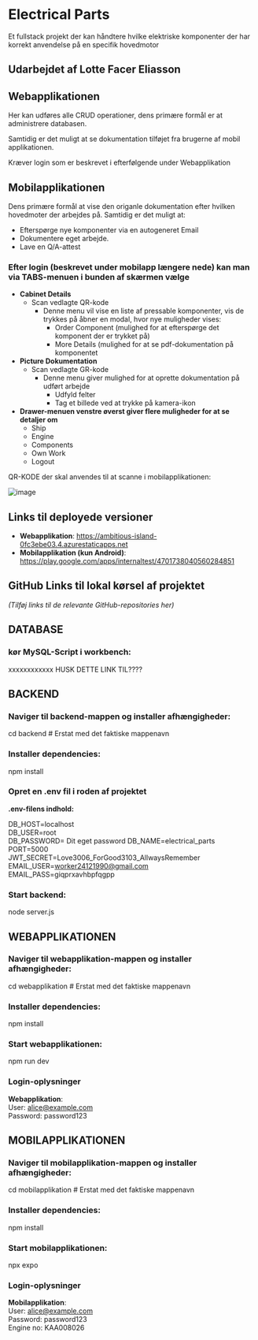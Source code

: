 # Electrical Parts
Et fullstack projekt der kan håndtere hvilke elektriske komponenter der har korrekt anvendelse på en specifik hovedmotor

## Udarbejdet af Lotte Facer Eliasson


## Webapplikationen
Her kan udføres alle CRUD operationer, dens primære formål er at administrere databasen.

Samtidig er det muligt at se dokumentation tilføjet fra brugerne af mobil applikationen.

Kræver login som er beskrevet i efterfølgende under Webapplikation

## Mobilapplikationen
Dens primære formål at vise den origanle dokumentation efter hvilken hovedmoter der arbejdes på.
Samtidig er det muligt at: 
  - Efterspørge nye komponenter via en autogeneret Email
  - Dokumentere eget arbejde.
  - Lave en Q/A-attest

### Efter login (beskrevet under mobilapp længere nede) kan man via TABS-menuen i bunden af skærmen vælge 
- **Cabinet Details**
  - Scan vedlagte QR-kode
    - Denne menu vil vise en liste af pressable komponenter, vis de trykkes på åbner en modal, hvor nye muligheder vises:
      - Order Component (mulighed for at efterspørge det komponent der er trykket på)
      - More Details (mulighed for at se pdf-dokumentation på komponentet
- **Picture Dokumentation**
  - Scan vedlagte GR-kode
    - Denne menu giver mulighed for at oprette dokumentation på udført arbejde
      - Udfyld felter
      - Tag et billede ved at trykke på kamera-ikon
- **Drawer-menuen venstre øverst giver flere muligheder for at se detaljer om**
  - Ship
  - Engine
  - Components
  - Own Work
  - Logout

QR-KODE der skal anvendes til at scanne i mobilapplikationen:

![image](https://github.com/user-attachments/assets/fc3b4b7f-48ac-41e7-ac88-fb02ae3c8832)

## Links til deployede versioner
- **Webapplikation**: https://ambitious-island-0fc3ebe03.4.azurestaticapps.net  
- **Mobilapplikation (kun Android)**: https://play.google.com/apps/internaltest/4701738040560284851  


## GitHub Links til lokal kørsel af projektet
*(Tilføj links til de relevante GitHub-repositories her)*

## DATABASE
### kør MySQL-Script i workbench:
xxxxxxxxxxxx HUSK DETTE LINK TIL????

## BACKEND
### Naviger til backend-mappen og installer afhængigheder:  
cd backend  # Erstat med det faktiske mappenavn  
### Installer dependencies:
npm install

### Opret en .env fil i roden af projektet
**.env-filens indhold:**

DB_HOST=localhost  
DB_USER=root  
DB_PASSWORD= Dit eget password 
DB_NAME=electrical_parts  
PORT=5000  
JWT_SECRET=Love3006_ForGood3103_AllwaysRemember  
EMAIL_USER=worker24121990@gmail.com  
EMAIL_PASS=giqprxavhbpfqgpp  

### Start backend:  
node server.js  

## WEBAPPLIKATIONEN
### Naviger til webapplikation-mappen og installer afhængigheder:  
cd webapplikation  # Erstat med det faktiske mappenavn
### Installer dependencies:
npm install

### Start webapplikationen:  
npm run dev  

### Login-oplysninger
**Webapplikation**:  
User: alice@example.com  
Password: password123  


## MOBILAPPLIKATIONEN
### Naviger til mobilapplikation-mappen og installer afhængigheder:  
cd mobilapplikation  # Erstat med det faktiske mappenavn  
### Installer dependencies:
npm install  

### Start mobilapplikationen:  
npx expo  

### 

### Login-oplysninger
**Mobilapplikation**:  
User: alice@example.com  
Password: password123  
Engine no: KAA008026 


 
